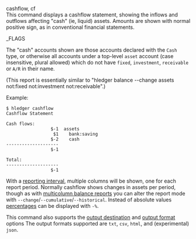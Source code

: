 cashflow, cf\
This command displays a cashflow statement, showing the inflows and
outflows affecting "cash" (ie, liquid) assets.
Amounts are shown with normal positive sign, as in conventional
financial statements.

_FLAGS

The "cash" accounts shown are those accounts declared with the `Cash`
type, or otherwise all accounts under a top-level `asset` account
(case insensitive, plural allowed) which do not have `fixed`,
`investment`, `receivable` or `A/R` in their name.

(This report is essentially similar to 
"hledger balance --change assets not:fixed not:investment not:receivable".)

Example:
```shell
$ hledger cashflow
Cashflow Statement

Cash flows:
                 $-1  assets
                  $1    bank:saving
                 $-2    cash
--------------------
                 $-1

Total:
--------------------
                 $-1
```

With a [reporting interval](#reporting-interval), multiple columns
will be shown, one for each report period.
Normally cashflow shows changes in assets per period, though
as with [multicolumn balance reports](#multicolumn-balance-reports)
you can alter the report mode with `--change`/`--cumulative`/`--historical`.
Instead of absolute values [percentages](#percentages) can be displayed
with `-%`.

This command also supports the
[output destination](hledger.html#output-destination) and
[output format](hledger.html#output-format) options
The output formats supported are
`txt`, `csv`, `html`, and (experimental) `json`.
